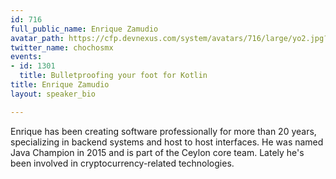 ```yaml
---
id: 716
full_public_name: Enrique Zamudio
avatar_path: https://cfp.devnexus.com/system/avatars/716/large/yo2.jpg?1510074133
twitter_name: chochosmx
events:
- id: 1301
  title: Bulletproofing your foot for Kotlin
title: Enrique Zamudio
layout: speaker_bio

---
```

Enrique has been creating software professionally for more than 20 years, specializing in backend systems and host to host interfaces. He was named Java Champion in 2015 and is part of the Ceylon core team. Lately he's been involved in cryptocurrency-related technologies.

